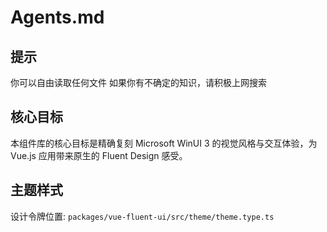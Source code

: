 # Agents.md

## 提示
你可以自由读取任何文件
如果你有不确定的知识，请积极上网搜索
## 核心目标

本组件库的核心目标是精确复刻 Microsoft WinUI 3 的视觉风格与交互体验，为 Vue.js 应用带来原生的 Fluent Design 感受。

## 主题样式

设计令牌位置: `packages/vue-fluent-ui/src/theme/theme.type.ts`